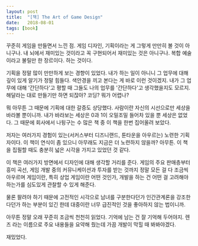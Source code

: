 ```yaml
---
layout: post
title:  "[책] The Art of Game Design"
date:   2018-08-01
tags: [book]
---
```


  꾸준히 게임을 만들면서 느낀 점. 게임 디자인, 기획이라는 게 그렇게 만만히 볼 것이 아니구나. 내 뇌에서 재미있는 것이라고 꼭 구현되어서 재미있는 것은 아니구나. 복합 예술이라고 불릴만 한 장르이다. 하는 것이다.

  기획을 정말 많이 만만하게 보는 경향이 있었다. 내가 하는 일이 아니니 그 업무에 대해 깊이 있게 알기가 정말 힘들다. 색안경을 끼고 본다는 게 바로 이런 것이겠지. 내가 그 업무에 대해 '간단하다'고 평할 때 그들도 나의 업무를 '간단하다'고 생각했을지도 모르지. 해달라는 대로 만들기만 하면 되잖아? 코딩? 뭐가 어렵나?

  뭐 아무튼 그 때문에 기획에 대한 갈증도 상당했다. 사람이란 자신의 시선으로만 세상을 바라볼 뿐이니까. 내가 바라보는 세상은 0과 1이 오밀조밀 들어차 있을 뿐 세상은 없었다. 그 때문에 회사에서 나뒹구는 수 많은 책 중 이 책을 한번 집어올려 보았다.

  저자는 여러가지 경험이 있는(서커스부터 디즈니랜드, 툰타운을 아우르는) 노련한 기획자이다. 이 책이 연식이 좀 있으니 아무래도 지금은 더 노련하지 않을까? 아무튼. 이 책을 집필할 때도 충분히 넓은 시각을 가지고 있었던 것 같다.

  이 책은 여러가지 방면에서 디자인에 대해 생각할 거리를 준다. 게임의 주요 판매층부터 흥미 곡선, 게임 개발 중의 커뮤니케이션과 투자를 받는 것까지 정말 모든 걸 다 조금씩 아우르며 게임이란, 특히 상업 게임이란 어떤 것인가, 개발을 하는 건 어떤 걸 고려해야 하는가를 심도있게 관찰할 수 있게 해준다.

  물론 팔려야 하기 때문에 고전적인 시각으로 남녀를 구분한다던가 인간관계론을 강조한다던가 하는 부분이 있긴 한데 대중이란 너무 급진적인 것을 좋아하지 않는 법이니까.

  아무튼 정말 오래 꾸준히 조금씩 천천히 읽었다. 기억에 남는 건 잘 기억해 두어야지. 렌즈 라는 이름으로 주요 내용들을 요약해 줬는데 가끔 개발이 막힐 때 봐봐야겠다.

  재밌었다.